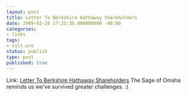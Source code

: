 ```yaml
---
layout: post
title: Letter To Berkshire Hathaway Shareholders
date: 2009-02-28 17:22:36.000000000 -08:00
categories:
- links
tags:
- cult.ure
status: publish
type: post
published: true
---
```

Link: <a href="http://www.forbes.com/2009/02/28/buffett-shareholder-letter-markets_berkshire_hathaway.html">Letter To Berkshire Hathaway Shareholders</a>
The Sage of Omaha reminds us we've survived greater challenges. :)
